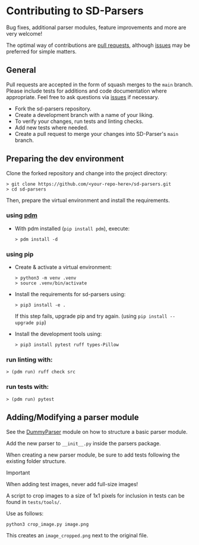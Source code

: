 # Contributing to SD-Parsers

Bug fixes, additional parser modules, feature improvements and more are very welcome!

The optimal way of contributions are [pull requests](https://github.com/d3x-at/sd-parsers/pulls), although [issues](https://github.com/d3x-at/sd-parsers/issues) may be preferred for simple matters.

## General
Pull requests are accepted in the form of squash merges to the `main` branch. Please include tests for additions and code documentation where appropriate. Feel free to ask questions via [issues](https://github.com/d3x-at/sd-parsers/issues) if necessary.
* Fork the sd-parsers repository.
* Create a development branch with a name of your liking.
* To verify your changes, run tests and linting checks.
* Add new tests where needed.
* Create a pull request to merge your changes into SD-Parser's `main` branch.

## Preparing the dev environment

Clone the forked repository and change into the project directory:
  ```
  > git clone https://github.com/<your-repo-here>/sd-parsers.git
  > cd sd-parsers
  ```

Then, prepare the virtual environment and install the requirements.
### using [pdm](https://github.com/pdm-project/pdm)
  * With pdm installed (```pip install pdm```), execute:
      ```
      > pdm install -d
      ```
### using pip
  * Create & activate a virtual environment:
      ```
      > python3 -m venv .venv
      > source .venv/bin/activate
      ```
  * Install the requirements for sd-parsers using:
      ```
      > pip3 install -e .
      ```
      If this step fails, upgrade pip and try again. (using ```pip install --upgrade pip```)
      
  * Install the development tools using:
      ```
      > pip3 install pytest ruff types-Pillow
      ```

  ### run linting with:
  ```
  > (pdm run) ruff check src
  ```

  ### run tests with:
  ```
  > (pdm run) pytest
  ```

## Adding/Modifying a parser module
See the [DummyParser](../src/sd_parsers/parsers/_dummy_parser.py) module on how to structure a basic parser module.

Add the new parser to `__init__.py` inside the parsers package.

When creating a new parser module, be sure to add tests following the existing folder structure.

> [!IMPORTANT]  
> When adding test images, never add full-size images!

A script to crop images to a size of 1x1 pixels for inclusion in tests can be found in `tests/tools/`.

Use as follows:
```
python3 crop_image.py image.png
```
This creates an `image_cropped.png` next to the original file.

